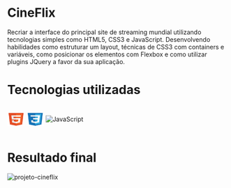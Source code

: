 # CineFlix

Recriar a interface do principal site de streaming mundial utilizando tecnologias simples como HTML5, CSS3 e JavaScript. Desenvolvendo habilidades como estruturar um layout, técnicas de CSS3 com containers e variáveis, como posicionar os elementos com Flexbox e como utilizar plugins JQuery a favor da sua aplicação.

# Tecnologias utilizadas

<div style="display: inline_block"><br>
    <img align="center" alt="HTML" height="30" width="40" src="https://raw.githubusercontent.com/devicons/devicon/master/icons/html5/html5-original.svg">
    <img align="center" alt="CSS" height="30" width="40" src="https://raw.githubusercontent.com/devicons/devicon/master/icons/css3/css3-original.svg">      
    <img align="center" alt="JavaScript" height="30" width="40" src="https://cdn.jsdelivr.net/gh/devicons/devicon/icons/javascript/javascript-original.svg"> 
</div><br>

# Resultado final

![projeto-cineflix](https://user-images.githubusercontent.com/72085387/164085191-7a96c318-9e28-4532-8a94-442f6a054f73.PNG)
